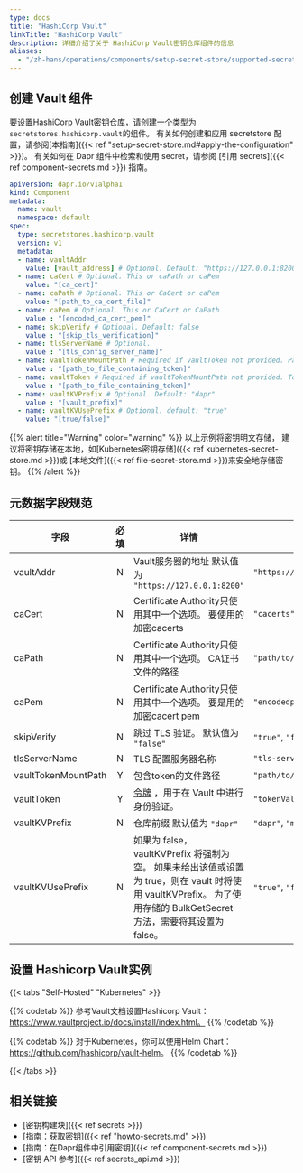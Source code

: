 ```yaml
---
type: docs
title: "HashiCorp Vault"
linkTitle: "HashiCorp Vault"
description: 详细介绍了关于 HashiCorp Vault密钥仓库组件的信息
aliases:
  - "/zh-hans/operations/components/setup-secret-store/supported-secret-stores/hashicorp-vault/"
---
```


## 创建 Vault 组件

要设置HashiCorp Vault密钥仓库，请创建一个类型为`secretstores.hashicorp.vault`的组件。 有关如何创建和应用 secretstore 配置，请参阅[本指南]({{< ref "setup-secret-store.md#apply-the-configuration" >}})。 有关如何在 Dapr 组件中检索和使用 secret，请参阅 [引用 secrets]({{< ref component-secrets.md >}}) 指南。

```yaml
apiVersion: dapr.io/v1alpha1
kind: Component
metadata:
  name: vault
  namespace: default
spec:
  type: secretstores.hashicorp.vault
  version: v1
  metadata:
  - name: vaultAddr
    value: [vault_address] # Optional. Default: "https://127.0.0.1:8200"
  - name: caCert # Optional. This or caPath or caPem
    value: "[ca_cert]"
  - name: caPath # Optional. This or CaCert or caPem
    value: "[path_to_ca_cert_file]"
  - name: caPem # Optional. This or CaCert or CaPath
    value : "[encoded_ca_cert_pem]"
  - name: skipVerify # Optional. Default: false
    value : "[skip_tls_verification]"
  - name: tlsServerName # Optional.
    value : "[tls_config_server_name]"
  - name: vaultTokenMountPath # Required if vaultToken not provided. Path to token file.
    value : "[path_to_file_containing_token]"
  - name: vaultToken # Required if vaultTokenMountPath not provided. Token value.
    value : "[path_to_file_containing_token]"
  - name: vaultKVPrefix # Optional. Default: "dapr"
    value : "[vault_prefix]"
  - name: vaultKVUsePrefix # Optional. default: "true"
    value: "[true/false]"
```
{{% alert title="Warning" color="warning" %}}
以上示例将密钥明文存储， 建议将密钥存储在本地，如[Kubernetes密钥存储]({{< ref kubernetes-secret-store.md >}})或 [本地文件]({{< ref file-secret-store.md >}})来安全地存储密钥。
{{% /alert %}}

## 元数据字段规范

| 字段                  | 必填 | 详情                                                                                                                   | 示例                         |
| ------------------- |:--:| -------------------------------------------------------------------------------------------------------------------- | -------------------------- |
| vaultAddr           | N  | Vault服务器的地址 默认值为 `"https://127.0.0.1:8200"`                                                                          | `"https://127.0.0.1:8200"` |
| caCert              | N  | Certificate Authority只使用其中一个选项。 要使用的加密cacerts                                                                        | `"cacerts"`                |
| caPath              | N  | Certificate Authority只使用其中一个选项。 CA证书文件的路径                                                                            | `"path/to/cacert/file"`    |
| caPem               | N  | Certificate Authority只使用其中一个选项。 要是用的加密cacert pem                                                                     | `"encodedpem"`             |
| skipVerify          | N  | 跳过 TLS 验证。 默认值为 `"false"`                                                                                            | `"true"`, `"false"`        |
| tlsServerName       | N  | TLS 配置服务器名称                                                                                                          | `"tls-server"`             |
| vaultTokenMountPath | Y  | 包含token的文件路径                                                                                                         | `"path/to/file"`           |
| vaultToken          | Y  | [令牌](https://learn.hashicorp.com/tutorials/vault/tokens) ，用于在 Vault 中进行身份验证。                                         | `"tokenValue"`             |
| vaultKVPrefix       | N  | 仓库前缀 默认值为 `"dapr"`                                                                                                   | `"dapr"`, `"myprefix"`     |
| vaultKVUsePrefix    | N  | 如果为 false，vaultKVPrefix 将强制为空。 如果未给出该值或设置为 true，则在 vault 时将使用 vaultKVPrefix。 为了使用存储的 BulkGetSecret 方法，需要将其设置为 false。 | `"true"`, `"false"`        |

## 设置 Hashicorp Vault实例

{{< tabs "Self-Hosted" "Kubernetes" >}}

{{% codetab %}}
参考Vault文档设置Hashicorp Vault：https://www.vaultproject.io/docs/install/index.html。
{{% /codetab %}}

{{% codetab %}}
对于Kubernetes，你可以使用Helm Chart：<https://github.com/hashicorp/vault-helm>。
{{% /codetab %}}

{{< /tabs >}}
## 相关链接
- [密钥构建块]({{< ref secrets >}})
- [指南：获取密钥]({{< ref "howto-secrets.md" >}})
- [指南：在Dapr组件中引用密钥]({{< ref component-secrets.md >}})
- [密钥 API 参考]({{< ref secrets_api.md >}})
